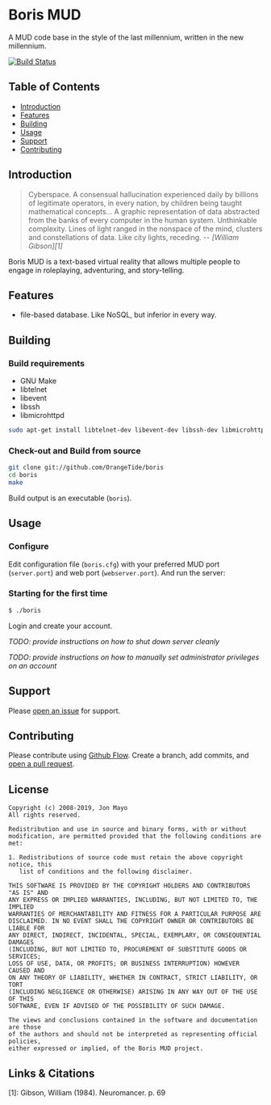 # Boris MUD

A MUD code base in the style of the last millennium, written in the new millennium.

[![Build Status](https://travis-ci.com/OrangeTide/boris.svg?branch=master)](https://travis-ci.com/OrangeTide/boris)

## Table of Contents

- [Introduction](#introduction)
- [Features](#features)
- [Building](#building)
- [Usage](#usage)
- [Support](#support)
- [Contributing](#contributing)

## Introduction

> Cyberspace. A consensual hallucination experienced daily by billions of
> legitimate operators, in every nation, by children being taught mathematical
> concepts... A graphic representation of data abstracted from the banks of
> every computer in the human system. Unthinkable complexity. Lines of light
> ranged in the nonspace of the mind, clusters and constellations of data. Like
> city lights, receding.
> -- <cite>[William Gibson][1]</cite>

Boris MUD is a text-based virtual reality that allows multiple people to engage in roleplaying, adventuring, and story-telling.

## Features

- file-based database. Like NoSQL, but inferior in every way.

## Building

### Build requirements

- GNU Make
- libtelnet
- libevent
- libssh
- libmicrohttpd

```sh
sudo apt-get install libtelnet-dev libevent-dev libssh-dev libmicrohttpd-dev
```

### Check-out and Build from source

```sh
git clone git://github.com/OrangeTide/boris
cd boris
make
```

Build output is an executable (`boris`).

## Usage

### Configure

Edit configuration file (`boris.cfg`) with your preferred MUD port (`server.port`) and web port (`webserver.port`). And run the server:

### Starting for the first time

```sh
$ ./boris
```
Login and create your account.

*TODO: provide instructions on how to shut down server cleanly*

*TODO: provide instructions on how to manually set administrator privileges on an account*

## Support

Please [open an issue](https://github.com/OrangeTide/boris/issues/new) for support.

## Contributing

Please contribute using [Github Flow](https://guides.github.com/introduction/flow/). Create a branch, add commits, and [open a pull request](https://github.com/OrangeTide/boris/compare/).

## License

```
Copyright (c) 2008-2019, Jon Mayo
All rights reserved.

Redistribution and use in source and binary forms, with or without
modification, are permitted provided that the following conditions are met:

1. Redistributions of source code must retain the above copyright notice, this
   list of conditions and the following disclaimer.

THIS SOFTWARE IS PROVIDED BY THE COPYRIGHT HOLDERS AND CONTRIBUTORS "AS IS" AND
ANY EXPRESS OR IMPLIED WARRANTIES, INCLUDING, BUT NOT LIMITED TO, THE IMPLIED
WARRANTIES OF MERCHANTABILITY AND FITNESS FOR A PARTICULAR PURPOSE ARE
DISCLAIMED. IN NO EVENT SHALL THE COPYRIGHT OWNER OR CONTRIBUTORS BE LIABLE FOR
ANY DIRECT, INDIRECT, INCIDENTAL, SPECIAL, EXEMPLARY, OR CONSEQUENTIAL DAMAGES
(INCLUDING, BUT NOT LIMITED TO, PROCUREMENT OF SUBSTITUTE GOODS OR SERVICES;
LOSS OF USE, DATA, OR PROFITS; OR BUSINESS INTERRUPTION) HOWEVER CAUSED AND
ON ANY THEORY OF LIABILITY, WHETHER IN CONTRACT, STRICT LIABILITY, OR TORT
(INCLUDING NEGLIGENCE OR OTHERWISE) ARISING IN ANY WAY OUT OF THE USE OF THIS
SOFTWARE, EVEN IF ADVISED OF THE POSSIBILITY OF SUCH DAMAGE.

The views and conclusions contained in the software and documentation are those
of the authors and should not be interpreted as representing official policies,
either expressed or implied, of the Boris MUD project.
```

## Links & Citations

[1]: Gibson, William (1984). Neuromancer. p. 69
